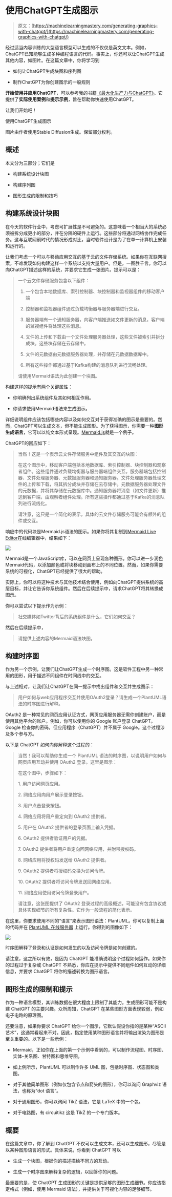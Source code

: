 # 使用ChatGPT生成图示

> 原文：[https://machinelearningmastery.com/generating-graphics-with-chatgpt/](https://machinelearningmastery.com/generating-graphics-with-chatgpt/)

经过适当内容训练的大型语言模型可以生成的不仅仅是英文文本。例如，ChatGPT已知能够生成多种编程语言的代码。事实上，你还可以让ChatGPT生成其他内容，如图片。在这篇文章中，你将学习到

+   如何让ChatGPT生成块图和序列图

+   制作ChatGPT为你创建图示的一般规则

**开始使用并应用ChatGPT**，可以参考我的书籍[《最大化生产力与ChatGPT》](https://machinelearningmastery.com/productivity-with-chatgpt/)。它提供了**实际使用案例**和**提示示例**，旨在帮助你快速使用ChatGPT。

让我们开始吧！[](../Images/9ced04f6d15078c6efc6694f77424484.png)

使用ChatGPT生成图示

图片由作者使用Stable Diffusion生成。保留部分权利。

## 概述

本文分为三部分；它们是

+   构建系统设计块图

+   构建序列图

+   图形生成的限制和技巧

## 构建系统设计块图

在今天的软件行业中，考虑可扩展性是不可避免的。这意味着一个相当大的系统必须被拆分成更小的部分，并在分隔的硬件上运行。这些部分将通过网络协作完成任务。这与互联网前时代的情况形成对比，当时软件设计是为了在单一计算机上安装和运行的。

让我们考虑一个可以与移动应用交互的基于云的文件存储系统。如果你在互联网搜索，不难发现如何构建这样一个系统以支持大量用户。但是，一图胜千言。你可以向ChatGPT描述这样的系统，并要求它生成一张图片。提示可以是：

> 一个云文件存储服务包含以下组件：
> 
> 1. 一个包含本地数据库、索引控制器、块控制器和监视器组件的移动客户端
> 
> 2. 控制器和监视器组件通过负载均衡器与服务器端进行交互。
> 
> 3. 服务器端有一个通知服务器，向客户端推送如文件更新的消息，客户端的监视组件将处理这些消息。
> 
> 4. 文件的上传和下载由一个文件处理服务器处理，这些文件被索引并拆分成块。这些块存储在云存储中。
> 
> 5. 文件的元数据由元数据服务器处理，并存储在元数据数据库中。
> 
> 6. 所有这些操作都通过基于Kafka构建的消息队列进行流畅处理。
> 
> 请使用Mermaid语法为此创建一个块图。

构建这样的提示有两个关键属性：

+   你明确列出系统组件及其如何相互作用。

+   你请求使用Mermaid语法来生成图示。

详细说明组件应该包括哪些内容以及如何交互对于获得准确的图示是重要的。然而，ChatGPT可以生成文本，但不能生成图形。为了获得图示，你需要一种**图形生成语言**，它可以以纯文本形式呈现。[Mermaid.js](https://mermaid.js.org/)就是一个例子。

ChatGPT的回应如下：

> 当然！这是一个表示云文件存储服务中组件及其交互的块图：
> 
> 在这个图示中，移动客户端包括本地数据库、索引控制器、块控制器和观察者组件。这些组件通过负载均衡器与服务器端组件交互。服务器端包括控制器、文件处理服务器、元数据服务器和通知服务器。文件处理服务器处理文件的上传和下载，将其拆分成块并存储在云存储中。元数据服务器处理文件的元数据，并将其存储在元数据库中。通知服务器将消息（如文件更新）推送到客户端，由观察者组件处理。所有这些操作都通过基于Kafka的消息队列进行流线化。
> 
> 请注意，这只是一个简化的表示，具体的云文件存储服务可能会有额外的组件或交互。

响应中的代码块是Mermaid.js语法的图示。如果你将其复制到[Mermaid Live Editor](https://mermaid.live/)在线编辑器中，结果如下：

![](../Images/4d1e7d9fd63f17042a5a6a3bc9d39962.png)

Mermaid是一个JavaScript库，可以在网页上呈现各种图形。你可以进一步润色Mermaid代码，以添加颜色或将块移动到画布上的不同位置。然而，如果你需要系统的可视化，ChatGPT已经提供了很大的帮助。

实际上，你可以将这种技术与其他技术结合使用，例如向ChatGPT提供系统的高层目标，并让它告诉你系统组件。然后在后续提示中，请求ChatGPT将其转换成图示。

你可以尝试以下提示作为示例：

> 社交媒体如Twitter背后的系统组件是什么，它们如何交互？

然后在后续提示中，

> 请提供上述内容的Mermaid语法块图。

## 构建时序图

作为另一个示例，让我们让ChatGPT生成一个时序图。这是软件工程中另一种常用的图形，用于描述不同组件在时间线中的交互。

与上述相对，让我们让ChatGPT在同一提示中找出组件和交互并生成图示：

> 用户如何与web应用程序交互并使用OAuth2登录？请生成一个PlantUML语法的时序图进行解释。

OAuth2 是一种常见的网页应用认证方式，网页应用服务器无需你创建账户，而是使用其他平台的账户。例如，你可以使用你的 Google 账户登录 ChatGPT。Google 检查你的密码，但应用程序（ChatGPT）并不属于 Google。这个过程涉及多个参与方。

以下是 ChatGPT 如何向你解释这个过程的：

> 当然！我可以帮助你生成一个 PlantUML 语法的时序图，以说明用户如何与网页应用互动并使用 OAuth2 登录。这里是图示：
> 
> 在这个图中，步骤如下：
> 
> 1\. 用户访问网页应用。
> 
> 2\. 网络应用向用户展示登录按钮。
> 
> 3\. 用户点击登录按钮。
> 
> 4\. 网络应用将用户重定向到 OAuth2 提供者。
> 
> 5\. 用户在 OAuth2 提供者的登录页面上输入凭据。
> 
> 6\. OAuth2 提供者验证用户的凭据。
> 
> 7\. OAuth2 提供者将用户重定向回网络应用，并附带授权码。
> 
> 8\. 网络应用将授权码发送给 OAuth2 提供者。
> 
> 9\. OAuth2 提供者将授权码兑换为访问令牌。
> 
> 10\. OAuth2 提供者将访问令牌发送回网络应用。
> 
> 11\. 网络应用使用访问令牌登录用户。
> 
> 请注意，这张图提供了 OAuth2 登录过程的高级概述，可能没有包含协议或具体实现细节的所有复杂性。它作为一般流程的简化表示。

在这里，你要求使用不同的“语言”来表示图形语法：PlantUML。你可以复制上面的代码并在 [PlantUML 在线服务器](https://www.plantuml.com/plantuml/uml/) 上运行。你得到的图像如下：

![](../Images/30b3545c618d41ee7b5881e662fd3d1a.png)

时序图解释了登录和认证是如何发生的以及访问令牌是如何创建的。

请注意，这之所以有效，是因为 ChatGPT 能准确说明这个过程如何运作。如果你的过程过于复杂或 ChatGPT 不熟悉，你应在提示中提供不同组件如何互动的详细信息，并要求 ChatGPT 将你的描述转换为图形语言。

## 图形生成的限制和提示

作为一种语言模型，其训练数据在很大程度上限制了其能力。生成图形可能不是构建 ChatGPT 的主要兴趣。众所周知，ChatGPT 在某些图形方面表现较弱，例如电子电路的原理图。

还要注意，如果你要求 ChatGPT 给你一个图示，它默认假设你指的是某种“ASCII 艺术”，这通常看起来不对。因此，指定使用某种图形语言并将输出渲染为图形是至关重要的。以下是一些示例：

+   Mermaid，正如你在上面的第一个示例中看到的，可以制作流程图、时序图、实体-关系图、甘特图和思维导图。

+   如上例所示，PlantUML 可以制作许多 UML 图，包括时序图、状态图和类图。

+   对于其他简单图形（例如仅包含节点和箭头的图形），你可以询问 Graphviz 语法，也称为“dot 语言”。

+   对于通用图形，你可以询问 TikZ 语法，它是 LaTeX 中的一个包。

+   对于电路图，有 circuitikz 这是 TikZ 的一个专门版本。

## 概要

在这篇文章中，你了解到 ChatGPT 不仅可以生成文本，还可以生成图形，尽管是以某种图形语言的形式。具体来说，你看到 ChatGPT 可以

+   生成一个块图，根据你的描述描绘不同方的互动。

+   生成一个时序图来解释复杂的逻辑，以回答你的问题。

最重要的是，使 ChatGPT 生成图形的关键是提供足够的图形生成细节。你应该指定格式（例如，使用 Mermaid 语法），并提供关于可视化内容的足够细节。
